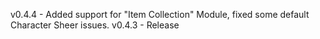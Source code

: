 v0.4.4 - Added support for "Item Collection" Module, fixed some default Character Sheer issues.
v0.4.3 - Release